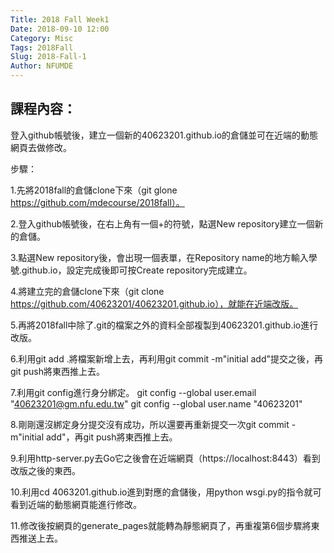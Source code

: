 ```yaml
---
Title: 2018 Fall Week1
Date: 2018-09-10 12:00
Category: Misc
Tags: 2018Fall
Slug: 2018-Fall-1
Author: NFUMDE
---
```




<!-- PELICAN_END_SUMMARY -->

課程內容：
----

登入github帳號後，建立一個新的40623201.github.io的倉儲並可在近端的動態網頁去做修改。

步驟：

1.先將2018fall的倉儲clone下來（git glone https://github.com/mdecourse/2018fall）。

2.登入github帳號後，在右上角有一個+的符號，點選New repository建立一個新的倉儲。

3.點選New repository後，會出現一個表單，在Repository name的地方輸入學號.github.io，設定完成後即可按Create repository完成建立。

4.將建立完的倉儲clone下來（git clone https://github.com/40623201/40623201.github.io），就能在近端改版。

5.再將2018fall中除了.git的檔案之外的資料全部複製到40623201.github.io進行改版。

6.利用git add .將檔案新增上去，再利用git commit -m"initial add"提交之後，再git push將東西推上去。

7.利用git config進行身分綁定。
git config --global user.email "40623201@gm.nfu.edu.tw"
git config --global user.name "40623201"

8.剛剛還沒綁定身分提交沒有成功，所以還要再重新提交一次git commit -m"initial add"，再git push將東西推上去。

9.利用http-server.py去Go它之後會在近端網頁（https://localhost:8443）看到改版之後的東西。

10.利用cd 4063201.github.io進到對應的倉儲後，用python wsgi.py的指令就可看到近端的動態網頁能進行修改。

11.修改後按網頁的generate_pages就能轉為靜態網頁了，再重複第6個步驟將東西推送上去。


